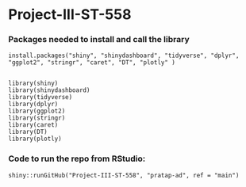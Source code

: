 # Project-III-ST-558


### Packages needed to install and call the library
```{r}
install.packages("shiny", "shinydashboard", "tidyverse", "dplyr", "ggplot2", "stringr", "caret", "DT", "plotly" )


library(shiny)
library(shinydashboard)
library(tidyverse)
library(dplyr)
library(ggplot2)
library(stringr)
library(caret)
library(DT)
library(plotly)
```


### Code to run the repo from RStudio:
```{r
shiny::runGitHub("Project-III-ST-558", "pratap-ad", ref = "main")

